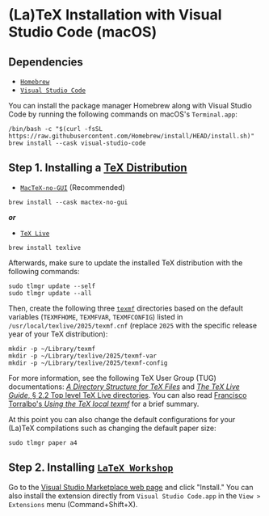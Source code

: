 # (La)TeX Installation with Visual Studio Code (macOS)
## Dependencies
- [`Homebrew`](https://brew.sh/)
- [`Visual Studio Code`](https://formulae.brew.sh/cask/visual-studio-code)

You can install the package manager Homebrew along with Visual Studio Code by running the following commands on macOS's `Terminal.app`:
```
/bin/bash -c "$(curl -fsSL https://raw.githubusercontent.com/Homebrew/install/HEAD/install.sh)"
brew install --cask visual-studio-code
```

## Step 1. Installing a [TeX Distribution](https://tug.org/levels.html)
- [`MacTeX-no-GUI`](https://formulae.brew.sh/cask/mactex-no-gui) (Recommended)
```
brew install --cask mactex-no-gui
```
***or***
- [`TeX Live`](https://formulae.brew.sh/formula/texlive)
```
brew install texlive
```
Afterwards, make sure to update the installed TeX distribution with the following commands:
```
sudo tlmgr update --self
sudo tlmgr update --all
```

Then, create the following three [`texmf`](https://tex.stackexchange.com/a/420623) directories based on the default variables (`TEXMFHOME`, `TEXMFVAR`, `TEXMFCONFIG`)  listed in `/usr/local/texlive/2025/texmf.cnf` (replace `2025` with the specific release year of your TeX distribution):
```
mkdir -p ~/Library/texmf
mkdir -p ~/Library/texlive/2025/texmf-var
mkdir -p ~/Library/texlive/2025/texmf-config
```
For more information, see the following TeX User Group (TUG) documentations: [*A Directory Structure for TeX Files*](https://tug.org/tds/) and [*The TeX Live Guide*, § 2.2 Top level TeX Live directories](https://tug.org/texlive/doc/texlive-en/texlive-en.html#x1-100002.2). You can also read [Francisco Torralbo's *Using the TeX local texmf*](https://www.ugr.es/~ftorralbo/blog/programming/local-texmf/) for a brief summary.

At this point you can also change the default configurations for your (La)TeX compilations such as changing the default paper size:
```
sudo tlmgr paper a4
```

## Step 2. Installing [`LaTeX Workshop`](https://github.com/James-Yu/LaTeX-Workshop)
Go to the [Visual Studio Marketplace web page](https://marketplace.visualstudio.com/items?itemName=James-Yu.latex-workshop) and click "Install." You can also install the extension directly from `Visual Studio Code.app` in the `View > Extensions` menu (Command+Shift+X).
